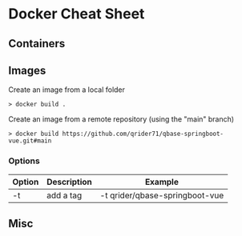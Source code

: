 # Docker Cheat Sheet

## Containers

## Images

Create an image from a local folder
```
> docker build .
 ```

Create an image from a remote repository (using the "main" branch)
```
> docker build https://github.com/qrider71/qbase-springboot-vue.git#main
```

### Options

Option | Description | Example
------ | ----------- | -------------------------------
-t     |add a tag    | -t qrider/qbase-springboot-vue


## Misc





